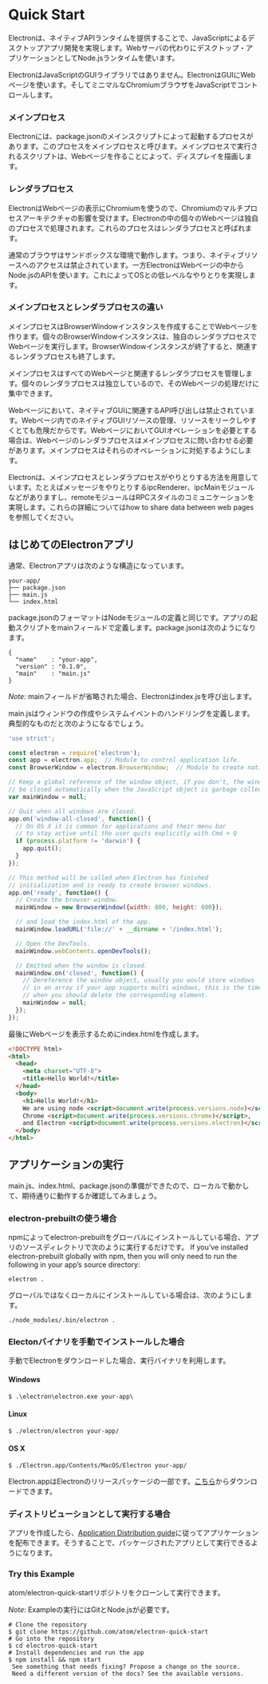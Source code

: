 # Quick Start

Electronは、ネイティブAPIランタイムを提供することで、JavaScriptによるデスクトップアプリ開発を実現します。Webサーバの代わりにデスクトップ・アプリケーションとしてNode.jsランタイムを使います。

ElectronはJavaScriptのGUIライブラリではありません。ElectronはGUIにWebページを使います。そしてミニマルなChromiumブラウザをJavaScriptでコントロールします。


### メインプロセス

Electronには、package.jsonのメインスクリプトによって起動するプロセスがあります。このプロセスをメインプロセスと呼びます。メインプロセスで実行されるスクリプトは、Webページを作ることによって、ディスプレイを描画します。

### レンダラプロセス

ElectronはWebページの表示にChromiumを使うので、Chromiumのマルチプロセスアーキテクチャの影響を受けます。Electronの中の個々のWebページは独自のプロセスで処理されます。これらのプロセスはレンダラプロセスと呼ばれます。

通常のブラウザはサンドボックスな環境で動作します。つまり、ネイティブリソースへのアクセスは禁止されています。一方ElectronはWebページの中からNode.jsのAPIを使います。これによってOSとの低レベルなやりとりを実現します。


### メインプロセスとレンダラプロセスの違い

メインプロセスはBrowserWindowインスタンスを作成することでWebページを作ります。個々のBrowserWindowインスタンスは、独自のレンダラプロセスでWebページを実行します。BrowserWindowインスタンスが終了すると、関連するレンダラプロセスも終了します。

メインプロセスはすべてのWebページと関連するレンダラプロセスを管理します。個々のレンダラプロセスは独立しているので、そのWebページの処理だけに集中できます。

Webページにおいて、ネイティブGUIに関連するAPI呼び出しは禁止されています。Webページ内でのネイティブGUIリソースの管理、リソースをリークしやすくとても危険だからです。WebページにおいてGUIオペレーションを必要とする場合は、Webページのレンダラプロセスはメインプロセスに問い合わせる必要があります。メインプロセスはそれらのオペレーションに対処するようにします。

Electronは、メインプロセスとレンダラプロセスがやりとりする方法を用意しています。たとえばメッセージをやりとりするipcRenderer、ipcMainモジュールなどがありますし、remoteモジュールはRPCスタイルのコミュニケーションを実現します。これらの詳細についてはhow to share data between web pagesを参照してください。



## はじめてのElectronアプリ

通常、Electronアプリは次のような構造になっています。

```
your-app/
├── package.json
├── main.js
└── index.html
```

package.jsonのフォーマットはNodeモジュールの定義と同じです。アプリの起動スクリプトをmainフィールドで定義します。package.jsonは次のようになります。

```
{
  "name"    : "your-app",
  "version" : "0.1.0",
  "main"    : "main.js"
}
```

*Note:* mainフィールドが省略された場合、Electronはindex.jsを呼び出します。

main.jsはウィンドウの作成やシステムイベントのハンドリングを定義します。典型的なものだと次のようになるでしょう。

```javascript
'use strict';

const electron = require('electron');
const app = electron.app;  // Module to control application life.
const BrowserWindow = electron.BrowserWindow;  // Module to create native browser window.

// Keep a global reference of the window object, if you don't, the window will
// be closed automatically when the JavaScript object is garbage collected.
var mainWindow = null;

// Quit when all windows are closed.
app.on('window-all-closed', function() {
  // On OS X it is common for applications and their menu bar
  // to stay active until the user quits explicitly with Cmd + Q
  if (process.platform != 'darwin') {
    app.quit();
  }
});

// This method will be called when Electron has finished
// initialization and is ready to create browser windows.
app.on('ready', function() {
  // Create the browser window.
  mainWindow = new BrowserWindow({width: 800, height: 600});

  // and load the index.html of the app.
  mainWindow.loadURL('file://' + __dirname + '/index.html');

  // Open the DevTools.
  mainWindow.webContents.openDevTools();

  // Emitted when the window is closed.
  mainWindow.on('closed', function() {
    // Dereference the window object, usually you would store windows
    // in an array if your app supports multi windows, this is the time
    // when you should delete the corresponding element.
    mainWindow = null;
  });
});
```

最後にWebページを表示するためにindex.htmlを作成します。

```html
<!DOCTYPE html>
<html>
  <head>
    <meta charset="UTF-8">
    <title>Hello World!</title>
  </head>
  <body>
    <h1>Hello World!</h1>
    We are using node <script>document.write(process.versions.node)</script>,
    Chrome <script>document.write(process.versions.chrome)</script>,
    and Electron <script>document.write(process.versions.electron)</script>.
  </body>
</html>
```

## アプリケーションの実行

main.js、index.html、package.jsonの準備ができたので、ローカルで動かして、期待通りに動作するか確認してみましょう。

### electron-prebuiltの使う場合

npmによってelectron-prebuiltをグローバルにインストールしている場合、アプリのソースディレクトリで次のように実行するだけです。
If you’ve installed electron-prebuilt globally with npm, then you will only need to run the following in your app’s source directory:

```
electron .
```

グローバルではなくローカルにインストールしている場合は、次のようにします。

```
./node_modules/.bin/electron .
```

### Electonバイナリを手動でインストールした場合

手動でElectronをダウンロードした場合、実行バイナリを利用します。

#### Windows

```
$ .\electron\electron.exe your-app\
```

#### Linux

```
$ ./electron/electron your-app/
```

#### OS X

```
$ ./Electron.app/Contents/MacOS/Electron your-app/
```

Electron.appはElectronのリリースパッケージの一部です。[こちら](https://github.com/atom/electron/releases)からダウンロードできます。


### ディストリビューションとして実行する場合

アプリを作成したら、[Application Distribution guide](http://electron.atom.io/docs/v0.37.2/tutorial/application-distribution)に従ってアプリケーションを配布できます。そうすることで、パッケージされたアプリとして実行できるようになります。


### Try this Example

atom/electron-quick-startリポジトリをクローンして実行できます。

*Note:* Exampleの実行にはGitとNode.jsが必要です。

```
# Clone the repository
$ git clone https://github.com/atom/electron-quick-start
# Go into the repository
$ cd electron-quick-start
# Install dependencies and run the app
$ npm install && npm start
 See something that needs fixing? Propose a change on the source.
 Need a different version of the docs? See the available versions.
```
